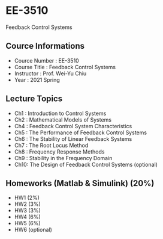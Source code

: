 # EE-3510
Feedback Control Systems
## Cource Informations
* Cource Number : EE-3510
* Course Title : Feedback Control Systems
* Instructor : Prof. Wei-Yu Chiu
* Year : 2021 Spring
## Lecture Topics
* Ch1 : Introduction to Control Systems
* Ch2 : Mathematical Models of Systems
* Ch4 : Feedback Control System Characteristics
* Ch5 : The Performance of Feedback Control Systems
* Ch6 : The Stability of Linear Feedback Systems
* Ch7 : The Root Locus Method
* Ch8 : Frequency Response Methods
* Ch9 : Stability in the Frequency Domain
* Ch10: The Design of Feedback Control Systems (optional)


## Homeworks (Matlab & Simulink) (20%)
* HW1 (2%)
* HW2 (3%)
* HW3 (3%)
* HW4 (6%)
* HW5 (6%)
* HW6 (optional)
